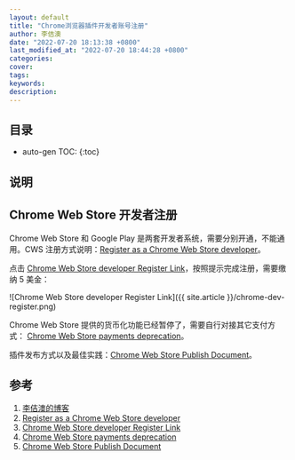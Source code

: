 ```yaml
---
layout: default
title: "Chrome浏览器插件开发者账号注册"
author: 李佶澳
date: "2022-07-20 18:13:38 +0800"
last_modified_at: "2022-07-20 18:44:28 +0800"
categories:
cover:
tags:
keywords:
description:
---
```


## 目录

* auto-gen TOC:
{:toc}

## 说明

## Chrome Web Store 开发者注册

Chrome Web Store 和 Google Play 是两套开发者系统，需要分别开通，不能通用。CWS 注册方式说明：[Register as a Chrome Web Store developer][2]。

点击 [Chrome Web Store developer Register Link][3]，按照提示完成注册，需要缴纳 5 美金：

![Chrome Web Store developer Register Link]({{ site.article }}/chrome-dev-register.png)

Chrome Web Store 提供的货币化功能已经暂停了，需要自行对接其它支付方式： [Chrome Web Store payments deprecation][4]。

插件发布方式以及最佳实践：[Chrome Web Store Publish Document][5]。

## 参考

1. [李佶澳的博客][1]
2. [Register as a Chrome Web Store developer][2]
3. [Chrome Web Store developer Register Link][3]
4. [Chrome Web Store payments deprecation][4]
5. [Chrome Web Store Publish Document][5]

[1]: https://www.lijiaocn.com "李佶澳的博客"
[2]: https://developer.chrome.com/docs/webstore/register/ "Register as a Chrome Web Store developer"
[3]: https://chrome.google.com/webstore/devconsole/register "Chrome Web Store developer Register Link"
[4]: https://developer.chrome.com/docs/webstore/cws-payments-deprecation/ "Chrome Web Store payments deprecation"
[5]: https://developer.chrome.com/docs/webstore/about_webstore/  "Chrome Web Store Publish Document"
